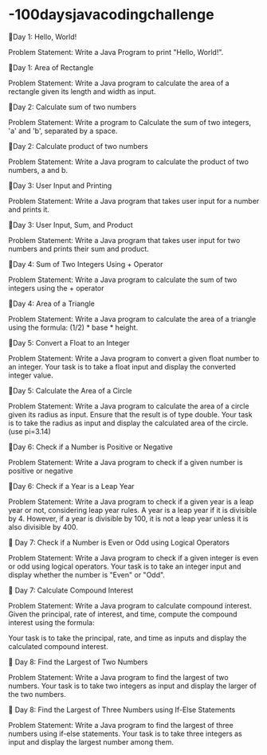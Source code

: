 # -100daysjavacodingchallenge


📌Day 1: Hello, World!

Problem Statement: Write a Java Program to print "Hello, World!".

📌Day 1: Area of Rectangle

Problem Statement: Write a Java program to calculate the area of a rectangle given its length and width as input.

📌Day 2: Calculate sum of two numbers

Problem Statement: Write a program to Calculate the sum of two integers, 'a' and 'b', separated by a space.

📌Day 2: Calculate product of two numbers

Problem Statement: Write a Java program to calculate the product of two numbers, a and b.

📌Day 3: User Input and Printing

Problem Statement: Write a Java program that takes user input for a number and prints it.

📌Day 3: User Input, Sum, and Product

Problem Statement: Write a Java program that takes user input for two numbers and prints their sum and product.

📌Day 4: Sum of Two Integers Using + Operator

Problem Statement: Write a Java program to calculate the sum of two integers using the + operator

📌Day 4: Area of a Triangle

Problem Statement: Write a Java program to calculate the area of a triangle using the formula: (1/2) * base * height.

📌Day 5: Convert a Float to an Integer

Problem Statement: Write a Java program to convert a given float number to an integer. Your task is to take a float input and display the converted integer value.

📌Day 5: Calculate the Area of a Circle

Problem Statement: Write a Java program to calculate the area of a circle given its radius as input. Ensure that the result is of type double. Your task is to take the radius as input and display the calculated area of the circle.(use pi=3.14)

📌Day 6: Check if a Number is Positive or Negative

Problem Statement: Write a Java program to check if a given number is positive or negative

📌Day 6: Check if a Year is a Leap Year

Problem Statement: Write a Java program to check if a given year is a leap year or not, considering leap year rules. A year is a leap year if it is divisible by 4. However, if a year is divisible by 100, it is not a leap year unless it is also divisible by 400.


📌 Day 7: Check if a Number is Even or Odd using Logical Operators

Problem Statement:
Write a Java program to check if a given integer is even or odd using logical operators. Your task is to take an integer input and display whether the number is "Even" or "Odd".

📌 Day 7: Calculate Compound Interest

Problem Statement:
Write a Java program to calculate compound interest. Given the principal, rate of interest, and time, compute the compound interest using the formula:

Your task is to take the principal, rate, and time as inputs and display the calculated compound interest.

📌 Day 8: Find the Largest of Two Numbers

Problem Statement:
Write a Java program to find the largest of two numbers. Your task is to take two integers as input and display the larger of the two numbers.

📌 Day 8: Find the Largest of Three Numbers using If-Else Statements

Problem Statement:
Write a Java program to find the largest of three numbers using if-else statements. Your task is to take three integers as input and display the largest number among them.










